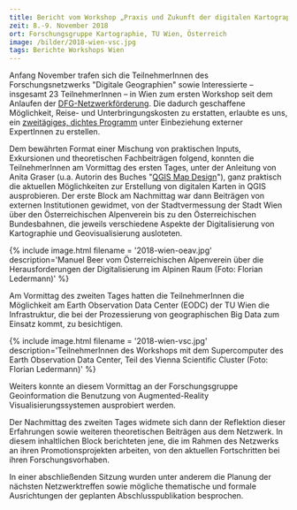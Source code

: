 ```yaml
---
title: Bericht vom Workshop „Praxis und Zukunft der digitalen Kartographie“
zeit: 8.-9. November 2018
ort: Forschungsgruppe Kartographie, TU Wien, Österreich
image: /bilder/2018-wien-vsc.jpg
tags: Berichte Workshops Wien
---
```


Anfang November trafen sich die TeilnehmerInnen des Forschungsnetzwerks "Digitale Geographien" sowie Interessierte – insgesamt 23 TeilnehmerInnen – in Wien zum ersten Workshop seit dem Anlaufen der [DFG-Netzwerkförderung](http://digitale-geographien.de/news/dfg-foerderung-und-ankuendigung). Die dadurch geschaffene Möglichkeit, Reise- und Unterbringungskosten zu erstatten, erlaubte es uns, ein [zweitägiges, dichtes Programm](/news/ankuendigung-netzwerktreffen-wien) unter Einbeziehung externer ExpertInnen zu erstellen.

Dem bewährten Format einer Mischung von praktischen Inputs, Exkursionen und theoretischen Fachbeiträgen folgend, konnten die TeilnehmerInnen am Vormittag des ersten Tages, unter der Anleitung von Anita Graser (u.a. Autorin des Buches "[QGIS Map Design](https://locatepress.com/qmd2)"), ganz praktisch die aktuellen Möglichkeiten zur Erstellung von digitalen Karten in QGIS ausprobieren. Der erste Block am Nachmittag war dann Beiträgen
von externen Institutionen gewidmet, von der Stadtvermessung der Stadt Wien über den Österreichischen Alpenverein bis zu den Österreichischen Bundesbahnen, die jeweils verschiedene Aspekte der Digitalisierung von Kartographie und Geovisualisierung ausloteten.

{% include image.html filename = '2018-wien-oeav.jpg' description='Manuel Beer vom Österreichischen Alpenverein über die Herausforderungen der Digitalisierung im Alpinen Raum (Foto: Florian Ledermann)' %}

Am Vormittag des zweiten Tages hatten die TeilnehmerInnen die Möglichkeit am Earth Observation Data Center (EODC) der TU Wien die Infrastruktur, die bei der Prozessierung von geographischen Big Data zum Einsatz kommt, zu besichtigen. 

{% include image.html filename = '2018-wien-vsc.jpg' description='TeilnehmerInnen des Workshops mit dem Supercomputer des Earth Observation Data Center, Teil des Vienna Scientific Cluster (Foto: Florian Ledermann)' %}

Weiters konnte an diesem Vormittag an der Forschungsgruppe Geoinformation die Benutzung von Augmented-Reality Visualisierungssystemen ausprobiert werden.

Der Nachmittag des zweiten Tages widmete sich dann der Reflektion dieser Erfahrungen sowie weiteren theoretischen Beiträgen aus dem Netzwerk. In diesem inhaltlichen Block berichteten jene, die im Rahmen des Netzwerks an ihren Promotionsprojekten arbeiten, von den aktuellen Fortschritten bei ihren Forschungsvorhaben.

In einer abschließenden Sitzung wurden unter anderem die Planung der nächsten Netzwerktreffen sowie mögliche thematische und formale Ausrichtungen der geplanten Abschlusspublikation besprochen.
